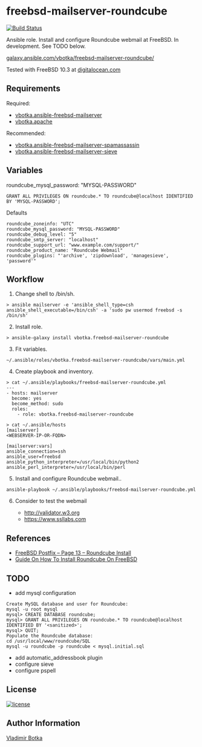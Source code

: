 freebsd-mailserver-roundcube
============================

[![Build Status](https://travis-ci.org/vbotka/ansible-freebsd-mailserver-roundcube.svg?branch=master)](https://travis-ci.org/vbotka/freebsd-mailserver-roundcube)

Ansible role. Install and configure Roundcube webmail at FreeBSD. In development. See TODO below.

[galaxy.ansible.com/vbotka/freebsd-mailserver-roundcube/](https://galaxy.ansible.com/vbotka/freebsd-mailserver-roundcube/)

Tested with FreeBSD 10.3 at [digitalocean.com](https://cloud.digitalocean.com)


Requirements
------------

Required:
- [vbotka.ansible-freebsd-mailserver](https://galaxy.ansible.com/vbotka/ansible-freebsd-mailserver/)
- [vbotka.apache](https://galaxy.ansible.com/vbotka/apache/)

Recommended:
- [vbotka.ansible-freebsd-mailserver-spamassassin](https://galaxy.ansible.com/vbotka/ansible-freebsd-mailserver-spamassassin/)
- [vbotka.ansible-freebsd-mailserver-sieve](https://galaxy.ansible.com/vbotka/ansible-freebsd-mailserver-sieve/)


Variables
---------

roundcube_mysql_password: "MYSQL-PASSWORD"

```
GRANT ALL PRIVILEGES ON roundcube.* TO roundcube@localhost IDENTIFIED BY 'MYSQL-PASSWORD';
```

Defaults

```
roundcube_zoneinfo: "UTC"
roundcube_mysql_password: "MYSQL-PASSWORD"
roundcube_debug_level: "5"
roundcube_smtp_server: "localhost"
roundcube_support_url: "www.example.com/support/"
roundcube_product_name: "Roundcube Webmail"
roundcube_plugins: "'archive', 'zipdownload', 'managesieve', 'password'"
```


Workflow
--------

1) Change shell to /bin/sh.

```
> ansible mailserver -e 'ansible_shell_type=csh ansible_shell_executable=/bin/csh' -a 'sudo pw usermod freebsd -s /bin/sh'
```

2) Install role.

```
> ansible-galaxy install vbotka.freebsd-mailserver-roundcube
```

3) Fit variables.

```
~/.ansible/roles/vbotka.freebsd-mailserver-roundcube/vars/main.yml
```

4) Create playbook and inventory.

```
> cat ~/.ansible/playbooks/freebsd-mailserver-roundcube.yml
---
- hosts: mailserver
  become: yes
  become_method: sudo
  roles:
    - role: vbotka.freebsd-mailserver-roundcube
```

```
> cat ~/.ansible/hosts
[mailserver]
<WEBSERVER-IP-OR-FQDN>

[mailserver:vars]
ansible_connection=ssh
ansible_user=freebsd
ansible_python_interpreter=/usr/local/bin/python2
ansible_perl_interpreter=/usr/local/bin/perl
```

5) Install and configure Roundcube webmail..

```
ansible-playbook ~/.ansible/playbooks/freebsd-mailserver-roundcube.yml
```

6) Consider to test the webmail

   - http://validator.w3.org
   - https://www.ssllabs.com
		

References
----------

- [FreeBSD Postfix – Page 13 – Roundcube Install](http://www.purplehat.org/?page_id=20)
- [Guide On How To Install Roundcube On FreeBSD](http://www.xfiles.dk/guide-on-how-to-install-roundcube-on-freebsd/)


TODO
----

- add mysql configuration

```
Create MySQL database and user for Roundcube:
mysql -u root mysql
mysql> CREATE DATABASE roundcube;
mysql> GRANT ALL PRIVILEGES ON roundcube.* TO roundcube@localhost IDENTIFIED BY '<sanitized>';
mysql> QUIT;
Populate the Roundcube database:
cd /usr/local/www/roundcube/SQL
mysql -u roundcube -p roundcube < mysql.initial.sql
```

- add automatic_addressbook plugin
- configure sieve
- configure pspell


License
-------

[![license](https://img.shields.io/badge/license-BSD-red.svg)](https://www.freebsd.org/doc/en/articles/bsdl-gpl/article.html)


Author Information
------------------

[Vladimir Botka](https://botka.link)
